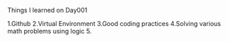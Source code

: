 Things I learned on Day001

1.Github
2.Virtual Environment
3.Good coding practices
4.Solving various math problems using logic
5.
